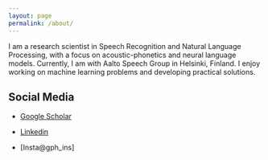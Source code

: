```yaml
---
layout: page
permalink: /about/
---
```


I am a research scientist in Speech Recognition and Natural Language Processing, with a focus on acoustic-phonetics and neural language models. Currently, I am with Aalto Speech Group in Helsinki, Finland. I enjoy working on machine learning problems and developing practical solutions.

## Social Media

  - [Google Scholar](https://scholar.google.com/citations?user=ppsf-IAAAAAJ&hl=en)

  - [Linkedin](https://www.linkedin.com/in/gp-huang-793ba4194/)

  - [Insta@gph_ins] 
